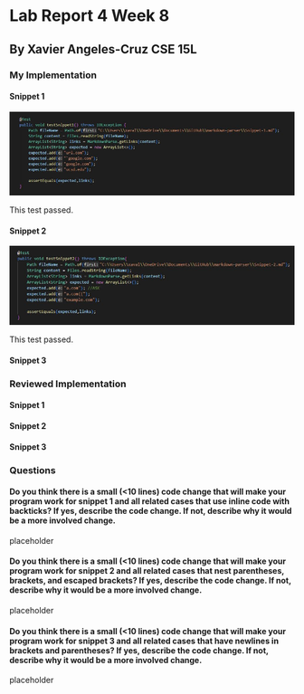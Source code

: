 # Lab Report 4 Week 8

## By Xavier Angeles-Cruz CSE 15L

### My Implementation

#### Snippet 1

![Snippet1](Snippet1.JPG)

This test passed.

#### Snippet 2

![Snippet2](Snippet2.JPG)

This test passed.

#### Snippet 3



### Reviewed Implementation

#### Snippet 1 



#### Snippet 2



#### Snippet 3



### Questions

#### Do you think there is a small (<10 lines) code change that will make your program work for snippet 1 and all related cases that use inline code with backticks? If yes, describe the code change. If not, describe why it would be a more involved change.

placeholder

#### Do you think there is a small (<10 lines) code change that will make your program work for snippet 2 and all related cases that nest parentheses, brackets, and escaped brackets? If yes, describe the code change. If not, describe why it would be a more involved change.

placeholder

#### Do you think there is a small (<10 lines) code change that will make your program work for snippet 3 and all related cases that have newlines in brackets and parentheses? If yes, describe the code change. If not, describe why it would be a more involved change.

placeholder